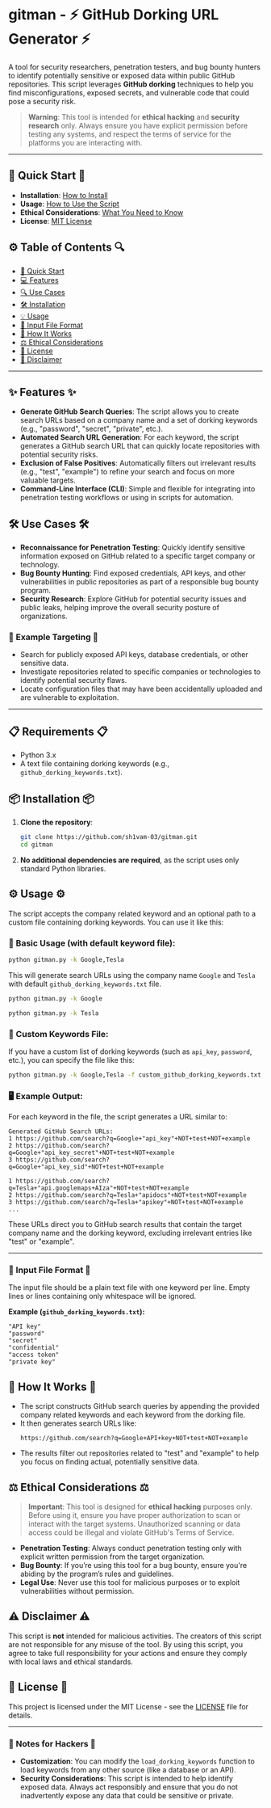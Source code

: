 # gitman - ⚡️ GitHub Dorking URL Generator ⚡️

A tool for security researchers, penetration testers, and bug bounty hunters to identify potentially sensitive or exposed data within public GitHub repositories. This script leverages **GitHub dorking** techniques to help you find misconfigurations, exposed secrets, and vulnerable code that could pose a security risk.

> **Warning**: This tool is intended for **ethical hacking** and **security research** only. Always ensure you have explicit permission before testing any systems, and respect the terms of service for the platforms you are interacting with.
---

## 🚀 Quick Start 🚀

- **Installation**: [How to Install](#-Installation-)
- **Usage**: [How to Use the Script](#%EF%B8%8F-usage-%EF%B8%8F)
- **Ethical Considerations**: [What You Need to Know](#%EF%B8%8F-ethical-considerations-%EF%B8%8F)
- **License**: [MIT License](#-license-)


## ⚙️ Table of Contents 🔍

- [🚀 Quick Start](#-quick-start-)
- [💻 Features](#-features-)
- [🔍 Use Cases](#%EF%B8%8F-use-cases-%EF%B8%8F)
- [🛠 Installation](#-installation-)
- [💡 Usage](#%EF%B8%8F-usage-%EF%B8%8F)
- [📄 Input File Format](#-input-file-format-)
- [🔧 How It Works](#-how-it-works-)
- [⚖️ Ethical Considerations](#%EF%B8%8F-ethical-considerations-%EF%B8%8F)
- [📜 License](#-license-)
- [💬 Disclaimer](#%EF%B8%8F-disclaimer-%EF%B8%8F)

---


## ✨ Features ✨

- **Generate GitHub Search Queries**: The script allows you to create search URLs based on a company name and a set of dorking keywords (e.g., "password", "secret", "private", etc.).
- **Automated Search URL Generation**: For each keyword, the script generates a GitHub search URL that can quickly locate repositories with potential security risks.
- **Exclusion of False Positives**: Automatically filters out irrelevant results (e.g., "test", "example") to refine your search and focus on more valuable targets.
- **Command-Line Interface (CLI)**: Simple and flexible for integrating into penetration testing workflows or using in scripts for automation.

## 🛠️ Use Cases 🛠️

- **Reconnaissance for Penetration Testing**: Quickly identify sensitive information exposed on GitHub related to a specific target company or technology.
- **Bug Bounty Hunting**: Find exposed credentials, API keys, and other vulnerabilities in public repositories as part of a responsible bug bounty program.
- **Security Research**: Explore GitHub for potential security issues and public leaks, helping improve the overall security posture of organizations.

### 🎯 Example Targeting 🎯

- Search for publicly exposed API keys, database credentials, or other sensitive data.
- Investigate repositories related to specific companies or technologies to identify potential security flaws.
- Locate configuration files that may have been accidentally uploaded and are vulnerable to exploitation.

---
## 📋 Requirements 📋

- Python 3.x
- A text file containing dorking keywords (e.g., `github_dorking_keywords.txt`).

## 📦 Installation 📦

1. **Clone the repository**:
   ```bash
   git clone https://github.com/sh1vam-03/gitman.git
   cd gitman
   ```

2. **No additional dependencies are required**, as the script uses only standard Python libraries.

## ⚙️ Usage ⚙️

The script accepts the company related keyword and an optional path to a custom file containing dorking keywords. You can use it like this:

### 🔑 Basic Usage (with default keyword file):

```bash
python gitman.py -k Google,Tesla
```

This will generate search URLs using the company name `Google` and `Tesla` with default `github_dorking_keywords.txt` file.

```bash
python gitman.py -k Google
```
```bash
python gitman.py -k Tesla
```

### 📂 Custom Keywords File:

If you have a custom list of dorking keywords (such as `api_key`, `password`, etc.), you can specify the file like this:

```bash
python gitman.py -k Google,Tesla -f custom_github_dorking_keywords.txt
```

### 🖥️ Example Output:

For each keyword in the file, the script generates a URL similar to:

```text
Generated GitHub Search URLs:
1 https://github.com/search?q=Google+"api_key"+NOT+test+NOT+example
2 https://github.com/search?q=Google+"api_key_secret"+NOT+test+NOT+example
3 https://github.com/search?q=Google+"api_key_sid"+NOT+test+NOT+example

1 https://github.com/search?q=Tesla+"api.googlemaps+AIza"+NOT+test+NOT+example
2 https://github.com/search?q=Tesla+"apidocs"+NOT+test+NOT+example
3 https://github.com/search?q=Tesla+"apikey"+NOT+test+NOT+example
...
```

These URLs direct you to GitHub search results that contain the target company name and the dorking keyword, excluding irrelevant entries like "test" or "example".

---

### 📃 Input File Format 📃

The input file should be a plain text file with one keyword per line. Empty lines or lines containing only whitespace will be ignored.

**Example (`github_dorking_keywords.txt`):**
```text
"API key"
"password"
"secret"
"confidential"
"access token"
"private key"
```

## 🧠 How It Works 🧠

- The script constructs GitHub search queries by appending the provided company related keywords and each keyword from the dorking file.
- It then generates search URLs like:
  ```
  https://github.com/search?q=Google+API+key+NOT+test+NOT+example
  ```
- The results filter out repositories related to "test" and "example" to help you focus on finding actual, potentially sensitive data.

## ⚖️ Ethical Considerations ⚖️

> **Important**: This tool is designed for **ethical hacking** purposes only. Before using it, ensure you have proper authorization to scan or interact with the target systems. Unauthorized scanning or data access could be illegal and violate GitHub's Terms of Service.

- **Penetration Testing**: Always conduct penetration testing only with explicit written permission from the target organization.
- **Bug Bounty**: If you’re using this tool for a bug bounty, ensure you're abiding by the program’s rules and guidelines.
- **Legal Use**: Never use this tool for malicious purposes or to exploit vulnerabilities without permission.

## ⚠️ Disclaimer ⚠️

This script is **not** intended for malicious activities. The creators of this script are not responsible for any misuse of the tool. By using this script, you agree to take full responsibility for your actions and ensure they comply with local laws and ethical standards.

## 🤖 License 🤖

This project is licensed under the MIT License - see the [LICENSE](LICENSE) file for details.

---

### 🚨 Notes for Hackers 🚨

- **Customization**: You can modify the `load_dorking_keywords` function to load keywords from any other source (like a database or an API).
- **Security Considerations**: This script is intended to help identify exposed data. Always act responsibly and ensure that you do not inadvertently expose any data that could be sensitive or private.

